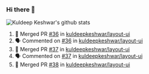 ### Hi there 👋

<!--
**kuldeepkeshwar/kuldeepkeshwar** is a ✨ _special_ ✨ repository because its `README.md` (this file) appears on your GitHub profile.

Here are some ideas to get you started:

- 🔭 I’m currently working on ...
- 🌱 I’m currently learning ...
- 👯 I’m looking to collaborate on ...
- 🤔 I’m looking for help with ...
- 💬 Ask me about ...
- 📫 How to reach me: ...
- 😄 Pronouns: ...
- ⚡ Fun fact: ...
-->
![Kuldeep Keshwar's github stats](https://github-readme-stats.vercel.app/api?username=kuldeepkeshwar&show_icons=true)

<!--START_SECTION:activity-->
1. 🎉 Merged PR [#36](https://github.com//kuldeepkeshwar/layout-ui/pull/36) in [kuldeepkeshwar/layout-ui](https://github.com//kuldeepkeshwar/layout-ui)
2. 🗣 Commented on [#36](https://github.com//kuldeepkeshwar/layout-ui/issues/36) in [kuldeepkeshwar/layout-ui](https://github.com//kuldeepkeshwar/layout-ui)
3. 🎉 Merged PR [#37](https://github.com//kuldeepkeshwar/layout-ui/pull/37) in [kuldeepkeshwar/layout-ui](https://github.com//kuldeepkeshwar/layout-ui)
4. 🗣 Commented on [#37](https://github.com//kuldeepkeshwar/layout-ui/issues/37) in [kuldeepkeshwar/layout-ui](https://github.com//kuldeepkeshwar/layout-ui)
5. 🎉 Merged PR [#38](https://github.com//kuldeepkeshwar/layout-ui/pull/38) in [kuldeepkeshwar/layout-ui](https://github.com//kuldeepkeshwar/layout-ui)
<!--END_SECTION:activity-->
